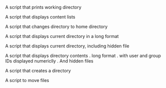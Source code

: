 A script that prints working directory

A script that displays content lists

A script that changes directory to home directory

A script that displays current directory in a long format

A script that displays current directory, including hidden file

A script that displays directory contents
	. long format
	. with user and group IDs displayed numericlly
	. And hidden files

A script that creates a directory

A script to move files  
